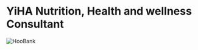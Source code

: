 # YiHA Nutrition, Health and wellness Consultant

![HooBank](https://i.ibb.co/BK1Hn0x/Screenshot-2022-08-08-at-4-05-48-PM.png)



